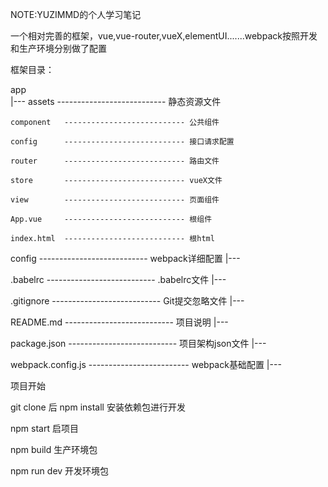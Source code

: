 ﻿NOTE:YUZIMMD的个人学习笔记


一个相对完善的框架，vue,vue-router,vueX,elementUI.......webpack按照开发和生产环境分别做了配置

框架目录：

app   
 |---
    assets      --------------------------- 静态资源文件

    component   --------------------------- 公共组件

    config      --------------------------- 接口请求配置

    router      --------------------------- 路由文件

    store       --------------------------- vueX文件

    view        --------------------------- 页面组件

    App.vue     --------------------------- 根组件

    index.html  --------------------------- 根html

config          --------------------------- webpack详细配置
 |---

.babelrc        --------------------------- .babelrc文件
 |---

.gitignore      --------------------------- Git提交忽略文件
 |---

README.md       --------------------------- 项目说明
 |---

package.json    --------------------------- 项目架构json文件
 |---

webpack.config.js ------------------------- webpack基础配置
 |---


项目开始

git clone 后 npm install 安装依赖包进行开发

npm start 启项目

npm build 生产环境包

npm run dev 开发环境包


